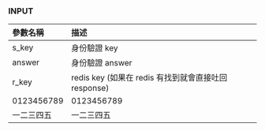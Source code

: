 ### INPUT

| 參數名稱      | 描述                                                   |
|:--------------|:-------------------------------------------------------|
| s_key         | 身份驗證 key                                           |
| answer        | 身份驗證 answer                                        |
| r_key         | redis key (如果在 redis 有找到就會直接吐回 response)   |
| 0123456789    | 0123456789                                             |
| 一二三四五    | 一二三四五                                             |